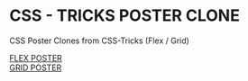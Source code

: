 # CSS - TRICKS POSTER CLONE

CSS Poster Clones from CSS-Tricks (Flex / Grid)

[FLEX POSTER](https://mpagels.github.io/css-trick-poster-clones/flex.html)  
[GRID POSTER](https://mpagels.github.io/css-trick-poster-clones/grid.html)
